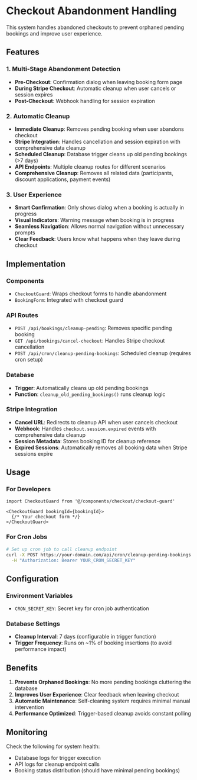 # Checkout Abandonment Handling

This system handles abandoned checkouts to prevent orphaned pending bookings and improve user experience.

## Features

### 1. **Multi-Stage Abandonment Detection**
- **Pre-Checkout**: Confirmation dialog when leaving booking form page
- **During Stripe Checkout**: Automatic cleanup when user cancels or session expires
- **Post-Checkout**: Webhook handling for session expiration

### 2. **Automatic Cleanup**
- **Immediate Cleanup**: Removes pending booking when user abandons checkout
- **Stripe Integration**: Handles cancellation and session expiration with comprehensive data cleanup
- **Scheduled Cleanup**: Database trigger cleans up old pending bookings (>7 days)
- **API Endpoints**: Multiple cleanup routes for different scenarios
- **Comprehensive Cleanup**: Removes all related data (participants, discount applications, payment events)

### 3. **User Experience**
- **Smart Confirmation**: Only shows dialog when a booking is actually in progress
- **Visual Indicators**: Warning message when booking is in progress
- **Seamless Navigation**: Allows normal navigation without unnecessary prompts
- **Clear Feedback**: Users know what happens when they leave during checkout

## Implementation

### Components
- `CheckoutGuard`: Wraps checkout forms to handle abandonment
- `BookingForm`: Integrated with checkout guard

### API Routes
- `POST /api/bookings/cleanup-pending`: Removes specific pending booking
- `GET /api/bookings/cancel-checkout`: Handles Stripe checkout cancellation
- `POST /api/cron/cleanup-pending-bookings`: Scheduled cleanup (requires cron setup)

### Database
- **Trigger**: Automatically cleans up old pending bookings
- **Function**: `cleanup_old_pending_bookings()` runs cleanup logic

### Stripe Integration
- **Cancel URL**: Redirects to cleanup API when user cancels checkout
- **Webhook**: Handles `checkout.session.expired` events with comprehensive data cleanup
- **Session Metadata**: Stores booking ID for cleanup reference
- **Expired Sessions**: Automatically removes all booking data when Stripe sessions expire

## Usage

### For Developers
```tsx
import CheckoutGuard from '@/components/checkout/checkout-guard'

<CheckoutGuard bookingId={bookingId}>
  {/* Your checkout form */}
</CheckoutGuard>
```

### For Cron Jobs
```bash
# Set up cron job to call cleanup endpoint
curl -X POST https://your-domain.com/api/cron/cleanup-pending-bookings \
  -H "Authorization: Bearer YOUR_CRON_SECRET_KEY"
```

## Configuration

### Environment Variables
- `CRON_SECRET_KEY`: Secret key for cron job authentication

### Database Settings
- **Cleanup Interval**: 7 days (configurable in trigger function)
- **Trigger Frequency**: Runs on ~1% of booking insertions (to avoid performance impact)

## Benefits

1. **Prevents Orphaned Bookings**: No more pending bookings cluttering the database
2. **Improves User Experience**: Clear feedback when leaving checkout
3. **Automatic Maintenance**: Self-cleaning system requires minimal manual intervention
4. **Performance Optimized**: Trigger-based cleanup avoids constant polling

## Monitoring

Check the following for system health:
- Database logs for trigger execution
- API logs for cleanup endpoint calls
- Booking status distribution (should have minimal pending bookings) 